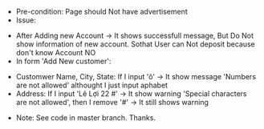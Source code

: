 - Pre-condition: Page should Not have advertisement
- Issue:
+ After Adding new Account -> It shows successfull message, But Do Not show information of new account. Sothat User can Not deposit because don't know Account NO
+ In form 'Add New customer':
* Customwer Name, City, State: If I input 'ô' -> It show message 'Numbers are not allowed' althought I just input aphabet
* Address: If I input 'Lê Lợi 22 #' -> It show warning 'Special characters are not allowed', then I remove '#' -> It still shows warning
- Note: 
See code in master branch.
Thanks.
